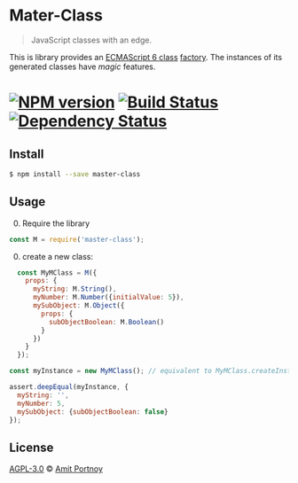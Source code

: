 # Mater-Class

> JavaScript classes with an edge.


This is library provides an [ECMAScript 6 class](https://developer.mozilla.org/en/docs/Web/JavaScript/Reference/Classes) [factory](https://en.wikipedia.org/wiki/Factory_%28object-oriented_programming%29). The instances of  its generated classes have *magic* features.

#  [![NPM version][npm-image]][npm-url] [![Build Status][travis-image]][travis-url] [![Dependency Status][daviddm-image]][daviddm-url]

## Install

```sh
$ npm install --save master-class
```


## Usage

0. Require the library
```js
const M = require('master-class');
```

0. create a new class:
```js
  const MyMClass = M({
    props: {
      myString: M.String(),
      myNumber: M.Number({initialValue: 5}),
      mySubObject: M.Object({
        props: {
          subObjectBoolean: M.Boolean()
        }
      })
    }
  });
```


```js
const myInstance = new MyMClass(); // equivalent to MyMClass.createInstance();

assert.deepEqual(myInstance, {
  myString: '',
  myNumber: 5,
  mySubObject: {subObjectBoolean: false}
});
```

## License

[AGPL-3.0](http://www.gnu.org/licenses/agpl-3.0.en.html) © [Amit Portnoy](https://github.com/amitport)

[npm-image]: https://badge.fury.io/js/master-class.svg
[npm-url]: https://npmjs.org/package/master-class
[travis-image]: https://travis-ci.org/CardForest/master-class.svg?branch=master
[travis-url]: https://travis-ci.org/CardForest/master-class
[daviddm-image]: https://david-dm.org/CardForest/master-class.svg?theme=shields.io
[daviddm-url]: https://david-dm.org/CardForest/master-class
